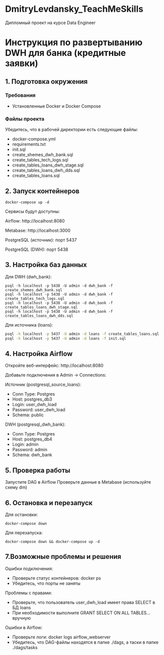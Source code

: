# DmitryLevdansky_TeachMeSkills
Дипломный проект на курсе Data Engineer

# Инструкция по развертыванию DWH для банка (кредитные заявки)

## 1. Подготовка окружения

### Требования
- Установленные Docker и Docker Compose

### Файлы проекта
Убедитесь, что в рабочей директории есть следующие файлы:
- docker-compose.yml  
- requirements.txt  
- init.sql  
- create_shemes_dwh_bank.sql  
- create_tables_tech_logs.sql  
- create_tables_loans_dwh_stage.sql  
- create_tables_loans_dwh_dds.sql  
- create_tables_loans.sql  

## 2. Запуск контейнеров

```
docker-compose up -d
```
Сервисы будут доступны:

Airflow: http://localhost:8080  

Metabase: http://localhost:3000  

PostgreSQL (источник): порт 5437  

PostgreSQL (DWH): порт 5438  


## 3. Настройка баз данных
   
Для DWH (dwh_bank):
```
psql -h localhost -p 5438 -U admin -d dwh_bank -f create_shemes_dwh_bank.sql
psql -h localhost -p 5438 -U admin -d dwh_bank -f create_tables_tech_logs.sql
psql -h localhost -p 5438 -U admin -d dwh_bank -f create_tables_loans_dwh_stage.sql
psql -h localhost -p 5438 -U admin -d dwh_bank -f create_tables_loans_dwh_dds.sql
```

Для источника (loans):
```bash
psql -h localhost -p 5437 -U admin -d loans -f create_tables_loans.sql
psql -h localhost -p 5437 -U admin -d loans -f init.sql
```

## 4. Настройка Airflow
Откройте веб-интерфейс: http://localhost:8080

Добавьте подключения в Admin → Connections:

Источник (postgresql_source_loans):  

- Conn Type: Postgres
- Host: postgres_db3
- Login: user_dwh_load
- Password: user_dwh_load
- Schema: public

DWH (postgresql_dwh_bank):

- Conn Type: Postgres
- Host: postgres_db4
- Login: admin
- Password: admin
- Schema: dwh_bank

## 5. Проверка работы

Запустите DAG в Airflow
Проверьте данные в Metabase (используйте схему dm)

## 6. Остановка и перезапуск

Для остановки:
```
docker-compose down
```
Для перезапуска:
```
docker-compose down && docker-compose up -d
```

## 7.Возможные проблемы и решения

Ошибки подключения:
- Проверьте статус контейнеров: docker ps
- Убедитесь, что порты не заняты

Проблемы с правами:
- Проверьте, что пользователь user_dwh_load имеет права SELECT в БД loans
- При необходимости выполните GRANT SELECT ON ALL TABLES... вручную

Ошибки в Airflow:
- Проверьте логи: docker logs airflow_webserver
- Убедитесь, что DAG-файлы находятся в папке ./dags, а таски в папке ./dags/tasks
